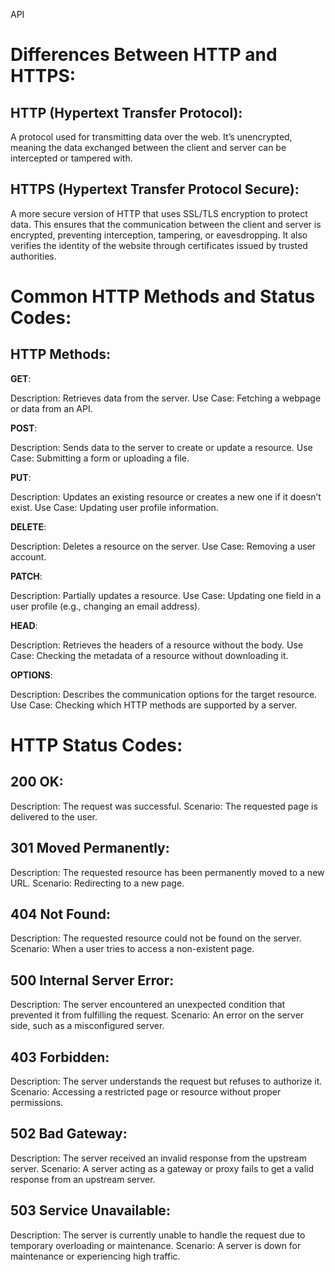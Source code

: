 API
# Differences Between HTTP and HTTPS:

## HTTP (Hypertext Transfer Protocol):
A protocol used for transmitting data over the web. It’s unencrypted, meaning the data exchanged between the client and server can be intercepted or tampered with.

## HTTPS (Hypertext Transfer Protocol Secure):
A more secure version of HTTP that uses SSL/TLS encryption to protect data. This ensures that the communication between the client and server is encrypted, preventing interception, tampering, or eavesdropping. It also verifies the identity of the website through certificates issued by trusted authorities.

# Common HTTP Methods and Status Codes:

## HTTP Methods:
**GET**:

Description: Retrieves data from the server.
Use Case: Fetching a webpage or data from an API.

**POST**:

Description: Sends data to the server to create or update a resource.
Use Case: Submitting a form or uploading a file.

**PUT**:

Description: Updates an existing resource or creates a new one if it doesn’t exist.
Use Case: Updating user profile information.

**DELETE**:

Description: Deletes a resource on the server.
Use Case: Removing a user account.

**PATCH**:

Description: Partially updates a resource.
Use Case: Updating one field in a user profile (e.g., changing an email address).

**HEAD**:

Description: Retrieves the headers of a resource without the body.
Use Case: Checking the metadata of a resource without downloading it.

**OPTIONS**:

Description: Describes the communication options for the target resource.
Use Case: Checking which HTTP methods are supported by a server.

# HTTP Status Codes:

## 200 OK:

Description: The request was successful.
Scenario: The requested page is delivered to the user.

## 301 Moved Permanently:

Description: The requested resource has been permanently moved to a new URL.
Scenario: Redirecting to a new page.

## 404 Not Found:

Description: The requested resource could not be found on the server.
Scenario: When a user tries to access a non-existent page.

## 500 Internal Server Error:

Description: The server encountered an unexpected condition that prevented it from fulfilling the request.
Scenario: An error on the server side, such as a misconfigured server.

## 403 Forbidden:

Description: The server understands the request but refuses to authorize it.
Scenario: Accessing a restricted page or resource without proper permissions.

## 502 Bad Gateway:

Description: The server received an invalid response from the upstream server.
Scenario: A server acting as a gateway or proxy fails to get a valid response from an upstream server.

## 503 Service Unavailable:

Description: The server is currently unable to handle the request due to temporary overloading or maintenance.
Scenario: A server is down for maintenance or experiencing high traffic.
